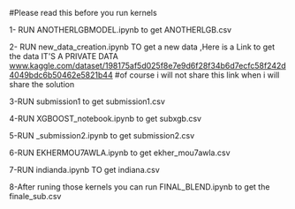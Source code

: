 #Please read this before you run kernels 

1- RUN ANOTHERLGBMODEL.ipynb to get ANOTHERLGB.csv

2- RUN new_data_creation.ipynb TO get a new data ,Here is a Link to get the data  IT'S A PRIVATE DATA www.kaggle.com/dataset/198175af5d025f8e7e9d6f28f34b6d7ecfc58f242d4049bdc6b50462e5821b44
#of course i will not share this link when i will  share the solution 

3-RUN submission1 to get submission1.csv

4-RUN XGBOOST_notebook.ipynb to get subxgb.csv

5-RUN _submission2.ipynb to get submission2.csv

6-RUN EKHERMOU7AWLA.ipynb to get ekher_mou7awla.csv

7-RUN indianda.ipynb TO get indiana.csv 


8-After runing those kernels you can run FINAL_BLEND.ipynb to get the finale_sub.csv 
